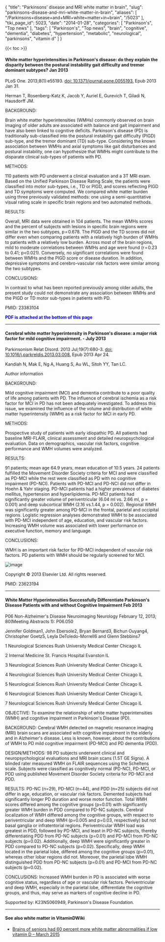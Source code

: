 {
    "title": "Parkinsons' disease and MRI white matter in brain",
    "slug": "parkinsons-disease-and-mri-white-matter-in-brain",
    "aliases": [
        "/Parkinsons+disease+and+MRI+white+matter+in+brain",
        "/5023"
    ],
    "tiki_page_id": 5023,
    "date": "2014-01-28",
    "categories": [
        "Parkinson's",
        "Top news"
    ],
    "tags": [
        "Parkinson's",
        "Top news",
        "brain",
        "cognitive",
        "dementia",
        "diabetes",
        "hypertension",
        "metabolic",
        "neurological",
        "parkinsons",
        "vitamin d"
    ]
}


{{< toc >}}

#### White matter hyperintensities in Parkinson's disease: do they explain the disparity between the postural instability gait difficulty and tremor dominant subtypes? Jan 2013

PLoS One. 2013;8(1):e55193. [doi: 10.1371/journal.pone.0055193.](https://doi.org/10.1371/journal.pone.0055193.) Epub 2013 Jan 31.

Herman T, Rosenberg-Katz K, Jacob Y, Auriel E, Gurevich T, Giladi N, Hausdorff JM.

BACKGROUND:

Brain white matter hyperintensities (WMHs) commonly observed on brain imaging of older adults are associated with balance and gait impairment and have also been linked to cognitive deficits. Parkinson's disease (PD) is traditionally sub-classified into the postural instability gait difficulty (PIGD) sub-type, and the tremor dominant (TD) sub-type. Considering the known association between WMHs and axial symptoms like gait disturbances and postural instability, one can hypothesize that WMHs might contribute to the disparate clinical sub-types of patients with PD.

METHODS:

110 patients with PD underwent a clinical evaluation and a 3T MRI exam. Based on the Unified Parkinson Disease Rating Scale, the patients were classified into motor sub-types, i.e., TD or PIGD, and scores reflecting PIGD and TD symptoms were computed. We compared white matter burden using three previously validated methods: one using a semi-quantitative visual rating scale in specific brain regions and two automated methods.

RESULTS:

Overall, MRI data were obtained in 104 patients. The mean WMHs scores and the percent of subjects with lesions in specific brain regions were similar in the two subtypes, p = 0.678. The PIGD and the TD scores did not differ even when comparing patients with a relatively high burden of WMHs to patients with a relatively low burden. Across most of the brain regions, mild to moderate correlations between WMHs and age were found (r = 0.23 to 0.41; p<0.021). Conversely, no significant correlations were found between WMHs and the PIGD score or disease duration. In addition, depressive symptoms and cerebro-vascular risk factors were similar among the two subtypes.

CONCLUSIONS:

In contrast to what has been reported previously among older adults, the present study could not demonstrate any association between WMHs and the PIGD or TD motor sub-types in patients with PD.

PMID: 23383104 

 **<span style="color:#00F;">PDF is attached at the bottom of this page</span>** 

---

#### Cerebral white matter hyperintensity in Parkinson's disease: a major risk factor for mild cognitive impairment. - July 2013

Parkinsonism Relat Disord. 2013 Jul;19(7):680-3. [doi: 10.1016/j.parkreldis.2013.03.008.](https://doi.org/10.1016/j.parkreldis.2013.03.008.) Epub 2013 Apr 24.

Kandiah N, Mak E, Ng A, Huang S, Au WL, Sitoh YY, Tan LC.

Author information

BACKGROUND:

Mild cognitive impairment (MCI) and dementia contribute to a poor quality of life among patients with PD. The influence of cerebral ischemia as a risk factor for MCI in PD has not been adequately investigated. To address this issue, we examined the influence of the volume and distribution of white matter hyperintensity (WMH) as a risk factor for MCI in early PD.

METHODS:

Prospective study of patients with early idiopathic PD. All patients had baseline MRI-FLAIR, clinical assessment and detailed neuropsychological evaluation. Data on demographics, vascular risk factors, cognitive performance and WMH volumes were analyzed.

RESULTS:

91 patients; mean age 64.9 years, mean education of 10.5 years. 24 patients fulfilled the Movement Disorder Society criteria for MCI and were classified as PD-MCI while the rest were classified as PD with no cognitive impairment (PD-NCI). Patients with PD-MCI and PD-NCI did not differ in Hoehn & Yahr staging. PD-MCI patients had a higher prevalence of diabetes mellitus, hypertension and hyperlipidemia. PD-MCI patients had significantly greater volume of periventricular (6.04 ml vs. 2.66 ml, p = 0.001) and deep subcortical WMH (2.16 vs.1.44, p = 0.002). Regional WMH was significantly greater among PD-MCI in the frontal, parietal and occipital regions. Logistic regression analyses demonstrated WMH to be associated with PD-MCI independent of age, education, and vascular risk factors. Increasing WMH volume was associated with lower performance on executive function, memory and language.

CONCLUSIONS:

WMH is an important risk factor for PD-MCI independent of vascular risk factors. PD patients with WMH should be regularly screened for MCI.

<img src="https://d378j1rmrlek7x.cloudfront.net/attachments/jpeg/mci-and-wh.jpg" alt="image">

Copyright © 2013 Elsevier Ltd. All rights reserved.

PMID: 23623194

---

#### White Matter Hyperintensities Successfully Differentiate Parkinson's Disease Patients with and without Cognitive Impairment Feb 2013

P06 Non-Alzheimer's Disease Neuroimaging Neurology February 12, 2013; 80(Meeting Abstracts 1): P06.050

Jennifer Goldman1, John Ebersole2, Bryan Bernard3, Bichun Ouyang4, Christopher Goetz5, Leyla DeToledo-Morrell6 and Glenn Stebbins7

1 Neurological Sciences Rush University Medical Center Chicago IL 

2 Internal Medicine St. Francis Hospital Evanston IL 

3 Neurological Sciences Rush University Medical Center Chicago IL 

4 Neurological Sciences Rush University Medical Center Chicago IL 

5 Neurological Sciences Rush University Medical Center Chicago IL 

6 Neurological Sciences Rush University Medical Center Chicago IL 

7 Neurological Sciences Rush University Medical Center Chicago IL

OBJECTIVE: To examine the relationship of white matter hyperintensities (WMH) and cognitive impairment in Parkinson's Disease (PD).

BACKGROUND: Cerebral WMH detected on magnetic resonance imaging (MRI) brain scans are associated with cognitive impairment in the elderly and in Alzheimer's disease. Less is known, however, about the contributions of WMH to PD mild cognitive impairment (PD-MCI) and PD dementia (PDD).

DESIGN/METHODS: 98 PD subjects underwent clinical and neuropsychological evaluations and MRI brain scans (1.5T GE Signa). A blinded rater measured WMH on FLAIR sequences using the Scheltens scale. Subjects were classified as cognitively normal (PD-NC), PD-MCI, or PDD using published Movement Disorder Society criteria for PD-MCI and PDD.

RESULTS: PD-NC (n=29), PD-MCI (n=44), and PDD (n=25) subjects did not differ in age, education, or vascular risk factors. Demented subjects had significantly longer PD duration and worse motor function. Total WMH scores differed among the cognitive groups (p=0.01) with significantly greater WMH burden in PDD compared to PD-NC subjects. Cerebral localization of WMH differed among the cognitive groups, with respect to periventricular and deep WMH (p=0.005 and p=0.03, respectively) but not basal ganglia or infratentorial regions. Periventricular WMH load was greatest in PDD, followed by PD-MCI, and least in PD-NC subjects, thereby differentiating PDD from PD-NC subjects (p=0.01) and PD-MCI from PD-NC subjects (p=0.02). Additionally, deep WMH were significantly greater in PDD compared to PD-NC subjects (p=0.02). Specifically, deep WMH located in the parietal lobe, differed among the cognitive groups (p=0.01), whereas other lobar regions did not. Moreover, the parietal lobe WMH distinguished PDD from PD-NC subjects (p=0.01) and PD-MCI from PD-NC subjects (p=0.02).

CONCLUSIONS: Increased WMH burden in PD is associated with worse cognitive status, regardless of age or vascular risk factors. Periventricular and deep WMH, especially in the parietal lobe, differentiate the cognitive groups, and thus, may serve as markers of cognitive decline in PD.

Supported by: K23NS060949, Parkinson's Disease Foundation.

---

#### See also white matter in VitaminDWiki

* [Brains of seniors had 60 percent more white matter abnormalities if low vitamin D – March 2015](/posts/brains-of-seniors-had-60-percent-more-white-matter-abnormalities-if-low-vitamin-d)